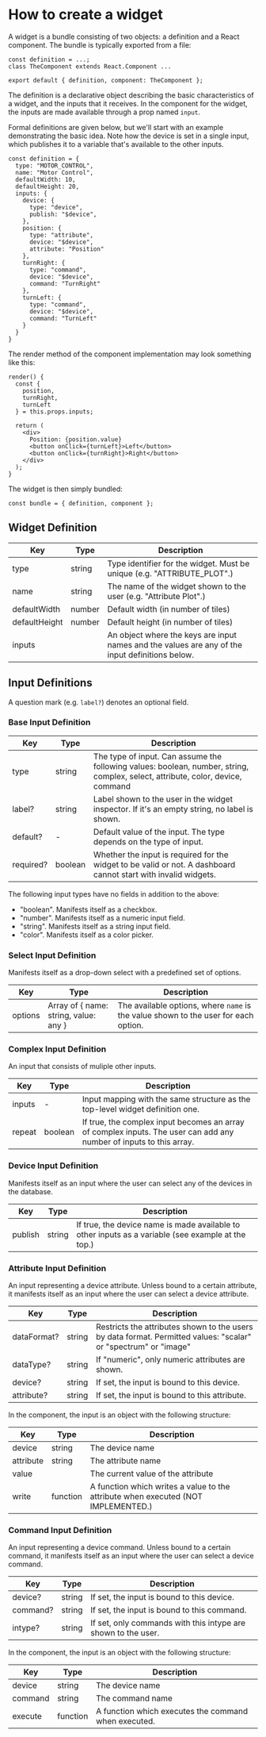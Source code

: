 # How to create a widget

A widget is a bundle consisting of two objects: a definition and a React component. The bundle is typically exported from a file:

    const definition = ...;
    class TheComponent extends React.Component ...

    export default { definition, component: TheComponent };

The definition is a declarative object describing the basic characteristics of a widget, and the inputs that it receives. In the component for the widget, the inputs are made available through a prop named `input`.

Formal definitions are given below, but we'll start with an example demonstrating the basic idea. Note how the device is set in a single input, which publishes it to a variable that's available to the other inputs.

    const definition = {
      type: "MOTOR_CONTROL",
      name: "Motor Control",
      defaultWidth: 10,
      defaultHeight: 20,
      inputs: {
        device: {
          type: "device",
          publish: "$device",
        },
        position: {
          type: "attribute",
          device: "$device",
          attribute: "Position"
        },
        turnRight: {
          type: "command",
          device: "$device",
          command: "TurnRight"
        },
        turnLeft: {
          type: "command",
          device: "$device",
          command: "TurnLeft"
        }
      }
    }

The render method of the component implementation may look something like this:

    render() {
      const {
        position,
        turnRight,
        turnLeft
      } = this.props.inputs;

      return (
        <div>
          Position: {position.value}
          <button onClick={turnLeft}>Left</button>
          <button onClick={turnRight}>Right</button>
        </div>
      );
    }

The widget is then simply bundled:

    const bundle = { definition, component };

## Widget Definition

| Key | Type | Description
|-|-|-
| type | string | Type identifier for the widget. Must be unique (e.g. "ATTRIBUTE_PLOT".)
| name | string | The name of the widget shown to the user (e.g. "Attribute Plot".)
| defaultWidth | number | Default width (in number of tiles)
| defaultHeight | number | Default height (in number of tiles)
| inputs || An object where the keys are input names and the values are any of the input definitions below.

## Input Definitions

A question mark (e.g. `label?`) denotes an optional field.

### Base Input Definition
| Key | Type | Description
|-|-|-
| type | string | The type of input. Can assume the following values: boolean, number, string, complex, select, attribute, color, device, command
| label? | string | Label shown to the user in the widget inspector. If it's an empty string, no label is shown.
| default? | - | Default value of the input. The type depends on the type of input.
| required? | boolean | Whether the input is required for the widget to be valid or not. A dashboard cannot start with invalid widgets.

The following input types have no fields in addition to the above:
* "boolean". Manifests itself as a checkbox.
* "number". Manifests itself as a numeric input field.
* "string". Manifests itself as a string input field.
* "color". Manifests itself as a color picker.

### Select Input Definition

Manifests itself as a drop-down select with a predefined set of options.

| Key | Type | Description
|-|-|-
| options | Array of { name: string, value: any } | The available options, where `name` is the value shown to the user for each option.

### Complex Input Definition

An input that consists of muliple other inputs.

| Key | Type | Description
|-|-|-
| inputs | - | Input mapping with the same structure as the top-level widget definition one.
| repeat | boolean | If true, the complex input becomes an array of complex inputs. The user can add any number of inputs to this array.

### Device Input Definition

Manifests itself as an input where the user can select any of the devices in the database.

| Key | Type | Description
|-|-|-
| publish | string | If true, the device name is made available to other inputs as a variable (see example at the top.)

### Attribute Input Definition

An input representing a device attribute. Unless bound to a certain attribute, it manifests itself as an input where the user can select a device attribute.

| Key | Type | Description
|-|-|-
| dataFormat? | string | Restricts the attributes shown to the users by data format. Permitted values: "scalar" or "spectrum" or "image"
| dataType? | string | If "numeric", only numeric attributes are shown.
| device? | string | If set, the input is bound to this device.
| attribute? | string | If set, the input is bound to this attribute.

In the component, the input is an object with the following structure:

| Key | Type | Description
|-|-|-
| device | string | The device name
| attribute | string | The attribute name
| value | | The current value of the attribute
| write | function | A function which writes a value to the attribute when executed (NOT IMPLEMENTED.)

### Command Input Definition

An input representing a device command. Unless bound to a certain command, it manifests itself as an input where the user can select a device command.

| Key | Type | Description
|-|-|-
| device? | string | If set, the input is bound to this device.
| command? | string | If set, the input is bound to this command.
| intype? | string | If set, only commands with this intype are shown to the user.

In the component, the input is an object with the following structure:

| Key | Type | Description
|-|-|-
| device | string | The device name
| command | string | The command name
| execute | function | A function which executes the command when executed.
